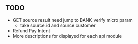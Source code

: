 ## TODO

- GET source result need jump to BANK verify micro param
  - take source.id and source.customer
- Refund Pay Intent
- More descriptions for displayed for each api module